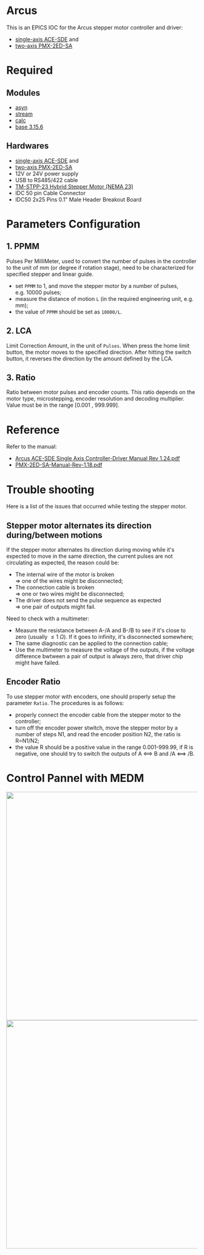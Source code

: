 # Arcus

This is an EPICS IOC for the Arcus stepper motor controller and driver: 
- [single-axis ACE-SDE](https://www.arcus-technology.com/products/single-axis-motion-controller/1-axis-usb-controller-plus-driver) and 
- [two-axis PMX-2ED-SA](https://www.arcus-technology.com/products/multi-axis-motion-controller/2-axis-usb-controller-plus-driver/)

# Required 
## Modules
- [asyn](https://github.com/epics-modules/asyn)
- [stream](https://github.com/epics-modules/stream)
- [calc](https://github.com/epics-modules/calc)
- [base 3.15.6](https://epics-controls.org/resources-and-support/base/series-3-15/3-15-6/)

## Hardwares
- [single-axis ACE-SDE](https://www.arcus-technology.com/products/single-axis-motion-controller/1-axis-usb-controller-plus-driver) and 
- [two-axis PMX-2ED-SA](https://www.arcus-technology.com/products/multi-axis-motion-controller/2-axis-usb-controller-plus-driver/)
- 12V or 24V power supply
- USB to RS485/422 cable
- [TM-STPP-23 Hybrid Stepper Motor (NEMA 23)](https://www.arcus-technology.com/products/stepper-motors/tm-stpp-23/)
- IDC 50 pin Cable Connector
- IDC50 2x25 Pins 0.1" Male Header Breakout Board

# Parameters Configuration
## 1. PPMM  

Pulses Per MilliMeter, used to convert the number of pulses in the 
controller to the unit of mm (or degree if rotation stage), need to 
be characterized for specified stepper and linear guide.
- set `PPMM` to 1, and move the stepper motor by a number of pulses,  
e.g. 10000 pulses;
- measure the distance of motion `L` (in the required engineering 
unit, e.g. mm);
- the value of `PPMM` should be set as `10000/L`.

## 2. LCA

Limit Correction Amount, in the unit of `Pulses`. When press the home 
limit button, the motor moves to the specified direction. After 
hitting the switch button, it reverses the direction by the amount 
defined by the LCA. 

## 3. Ratio

Ratio between motor pulses and encoder counts. This ratio depends 
on the motor type, microstepping, encoder resolution and decoding 
multiplier. Value must be in the range [0.001 , 999.999].

# Reference
Refer to the manual:
- [Arcus ACE-SDE Single Axis Controller-Driver Manual Rev 1.24.pdf](https://github.com/WeiLi-Alpha/Arcus/blob/main/Manual/Arcus%20ACE-SDE%20Single%20Axis%20Controller-Driver%20Manual%20Rev%201.24.pdf)
- [PMX-2ED-SA-Manual-Rev-1.18.pdf](https://github.com/WeiLi-Alpha/Arcus/blob/main/Manual/PMX-2ED-SA-Manual-Rev-1.18.pdf)

# Trouble shooting
Here is a list of the issues that occurred while testing the stepper motor.
## Stepper motor alternates its direction during/between motions
If the stepper motor alternates its direction during moving 
while it's expected to move in the same direction, the current 
pulses are not circulating as expected, the reason could be:
- The internal wire of the motor is broken  
  => one of the wires might be disconnected;
- The connection cable is broken   
  => one or two wires might be disconnected;
- The driver does not send the pulse sequence as expected  
  => one pair of outputs might fail.

Need to check with a multimeter:
- Measure the resistance between A-/A and B-/B to see 
  if it's close to zero (usually $\le 1 ~\Omega$). If it goes 
  to infinity, it's disconnected somewhere;
- The same diagnostic can be applied to the connection cable;
- Use the multimeter to measure the voltage of the outputs,
  if the voltage difference bwtween a pair of output is always zero,
  that driver chip might have failed.

## Encoder Ratio
To use stepper motor with encoders, one should properly setup the 
parameter `Ratio`. The procedures is as follows:
- properly connect the encoder cable from the stepper motor to the 
controller;
- turn off the encoder power stwitch, move the stepper motor by a 
number of steps N1, and read the encoder position N2, the ratio is
R=N1/N2;
- the value R should be a positive value in the range 0.001-999.99, 
if R is negative, one should try to switch the outputs of A <==> B 
and /A <==> /B.

# Control Pannel with MEDM
<center>
    <img src="https://github.com/WeiLi-Alpha/Arcus/blob/main/Manual/Motor_ACE-ADE_Full.png" height="600"/><img src="https://github.com/WeiLi-Alpha/Arcus/blob/main/Manual/Motor_PMX-2ED-SA_Full.png" height="600"/></center>

